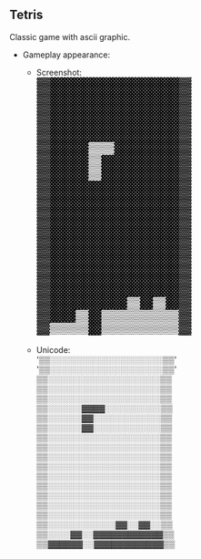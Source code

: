 ## Tetris
Classic game with ascii graphic.

- Gameplay appearance:<br>
    - Screenshot:<br>
    <img src="./materials/images/gameplay_appearance.jpg" alt="part2_1" width="272"/><br>

    - Unicode:<br>
    '▒▒░░░░░░░░░░░░░░░░░░░░▒▒'<br>
    '▒▒░░░░░░░░░░░░░░░░░░░░▒▒'<br>
    ▒▒░░░░░░░░░░░░░░░░░░░░▒▒<br>
    ▒▒░░░░░░░░░░░░░░░░░░░░▒▒<br>
    ▒▒░░░░░░░░░░░░░░░░░░░░▒▒<br>
    ▒▒░░░░░░▓▓▓▓░░░░░░░░░░▒▒<br>
    ▒▒░░░░░░▓▓░░░░░░░░░░░░▒▒<br>
    ▒▒░░░░░░▓▓░░░░░░░░░░░░▒▒<br>
    ▒▒░░░░░░░░░░░░░░░░░░░░▒▒<br>
    ▒▒░░░░░░░░░░░░░░░░░░░░▒▒<br>
    ▒▒░░░░░░░░░░░░░░░░░░░░▒▒<br>
    ▒▒░░░░░░░░░░░░░░░░░░░░▒▒<br>
    ▒▒░░░░░░░░░░░░░░░░░░░░▒▒<br>
    ▒▒░░░░░░░░░░░░░░░░░░░░▒▒<br>
    ▒▒░░░░░░░░░░░░░░░░░░░░▒▒<br>
    ▒▒░░░░░░░░░░░░░░░░░░░░▒▒<br>
    ▒▒░░░░░░░░░░░░░░░░░░░░▒▒<br>
    ▒▒░░░░░░░░░░░░▓▓░░▓▓░░▒▒<br>
    ▒▒░░░░▓▓░░▓▓▓▓▓▓▓▓▓▓▓▓▒▒<br>
    ▒▒▓▓▓▓▓▓░░▓▓▓▓▓▓▓▓▓▓▓▓▒▒<br>